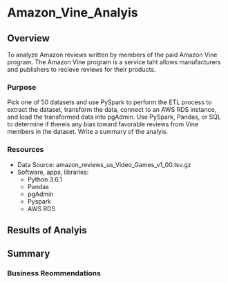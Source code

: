 # Amazon_Vine_Analyis

## Overview
To analyze Amazon reviews written by members of the paid Amazon Vine program.  The Amazon Vine program is a service taht allows manufacturers and publishers to recieve reviews for their products.
### Purpose
Pick one of 50 datasets and use PySpark to perform the ETL process to extract the dataset, transform the data, connect to an AWS RDS instance, and load the transformed data into pgAdmin.  Use PySpark, Pandas, or SQL to determine if thereis any bias toward favorable reviews from Vine members in the dataset.  Write a summary of the analyis.
### Resources
- Data Source: amazon_reviews_us_Video_Games_v1_00.tsv.gz
- Software, apps, libraries:
  - Python 3.6.1
  - Pandas
  - pgAdmin
  - Pyspark
  - AWS RDS

## Results of Analyis

## Summary
    
### Business Reommendations
